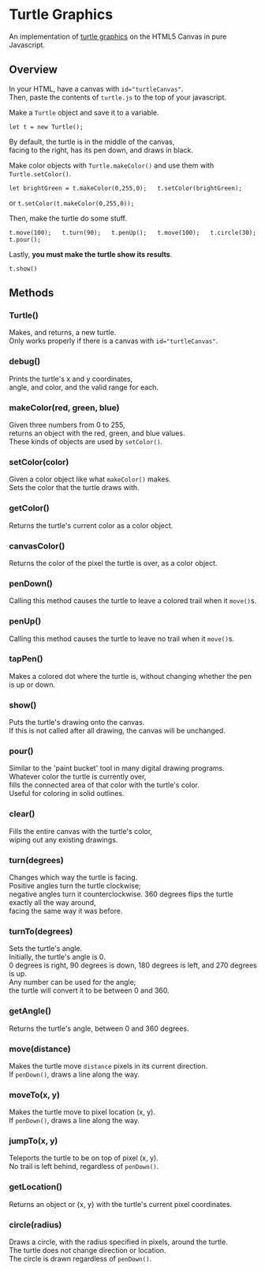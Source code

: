 # Turtle Graphics

An implementation of [turtle graphics](https://en.wikipedia.org/wiki/Turtle_graphics) on the HTML5 Canvas in pure Javascript.

## Overview

In your HTML, have a canvas with `id="turtleCanvas"`.  
Then, paste the contents of `turtle.js` to the top of your javascript.

Make a `Turtle` object and save it to a variable.

`let t = new Turtle();`

By default, the turtle is in the middle of the canvas,  
facing to the right, has its pen down, and draws in black.  

Make color objects with `Turtle.makeColor()` and use them with `Turtle.setColor()`.

`let brightGreen = t.makeColor(0,255,0);  
t.setColor(brightGreen);`

or `t.setColor(t.makeColor(0,255,0));`

Then, make the turtle do some stuff.

`t.move(100);  
t.turn(90);  
t.penUp();  
t.move(100);  
t.circle(30);  
t.pour();`

Lastly, **you must make the turtle show its results**.

`t.show()`

## Methods

### Turtle()

Makes, and returns, a new turtle.  
Only works properly if there is a canvas with `id="turtleCanvas"`.

### debug()

Prints the turtle's x and y coordinates,  
angle, and color, and the valid range for each.

### makeColor(red, green, blue)

Given three numbers from 0 to 255,  
returns an object with the red, green, and blue values.  
These kinds of objects are used by `setColor()`.

### setColor(color)

Given a color object like what `makeColor()` makes.  
Sets the color that the turtle draws with.

### getColor()

Returns the turtle's current color as a color object.

### canvasColor()

Returns the color of the pixel the turtle is over, as a color object.

### penDown()

Calling this method causes the turtle to leave a colored trail when it `move()`s.

### penUp()

Calling this method causes the turtle to leave no trail when it `move()`s.

### tapPen()

Makes a colored dot where the turtle is, without changing whether the pen is up or down.

### show()

Puts the turtle's drawing onto the canvas.  
If this is not called after all drawing, the canvas will be unchanged.

### pour()

Similar to the 'paint bucket' tool in many digital drawing programs.  
Whatever color the turtle is currently over,  
fills the connected area of that color with the turtle's color.  
Useful for coloring in solid outlines.

### clear()

Fills the entire canvas with the turtle's color,  
wiping out any existing drawings.

### turn(degrees)

Changes which way the turtle is facing.  
Positive angles turn the turtle clockwise;  
negative angles turn it counterclockwise. 360 degrees flips the turtle exactly all the way around,  
facing the same way it was before.

### turnTo(degrees)

Sets the turtle's angle.  
Initially, the turtle's angle is 0.  
0 degrees is right, 90 degrees is down, 180 degrees is left, and 270 degrees is up.  
Any number can be used for the angle;  
the turtle will convert it to be between 0 and 360.

### getAngle()

Returns the turtle's angle, between 0 and 360 degrees.

### move(distance)

Makes the turtle move `distance` pixels in its current direction.  
If `penDown()`, draws a line along the way.

### moveTo(x, y)

Makes the turtle move to pixel location (x, y).  
If `penDown()`, draws a line along the way.

### jumpTo(x, y)

Teleports the turtle to be on top of pixel (x, y).  
No trail is left behind, regardless of `penDown()`.

### getLocation()

Returns an object or {x, y} with the turtle's current pixel coordinates.

### circle(radius)

Draws a circle, with the radius specified in pixels, around the turtle.  
The turtle does not change direction or location.  
The circle is drawn regardless of `penDown()`.
